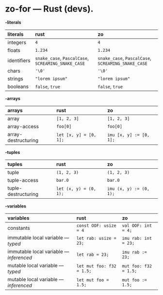 # zo-for — Rust (devs).

**-literals**

| literals    | rust                                               | zo                                                 |
| :---------- | :------------------------------------------------- | :------------------------------------------------- |
| integers    | `4`                                                | `4`                                                |
| floats      | `1.234`                                            | `1.234`                                            |
| identifiers | `snake_case`, `PascalCase`, `SCREAMING_SNAKE_CASE` | `snake_case`, `PascalCase`, `SCREAMING_SNAKE_CASE` |
| chars       | `'\0'`                                             | `'\0'`                                             |
| strings     | `"lorem ipsum"`                                    | `"lorem ipsum"`                                    |
| booleans    | `false`, `true`                                    | `false`, `true`                                    |

**-arrays**

| arrays              | rust                   | zo                      |
| :------------------ | :--------------------- | :---------------------- |
| array               | `[1, 2, 3]`            | `[1, 2, 3]`             |
| array-access        | `foo[0]`               | `foo[0]`                |
| array-destructuring | `let [x, y] = [0, 1];` | `imu [x, y] := [0, 1];` |

**-tuples**

| tuples              | rust                   | zo                      |
| :------------------ | :--------------------- | :---------------------- |
| tuple               | `(1, 2, 3)`            | `(1, 2, 3)`             |
| tuple-access        | `bar.0`                | `bar.0`                 |
| tuple-destructuring | `let (x, y) = (0, 1);` | `imu (x, y) := (0, 1);` |

**-variables**

| variables                               | rust                      | zo                    |
| :-------------------------------------- | :------------------------ | :-------------------- |
| constants                               | `const OOF: usize = 4`    | `val OOF: int = 4;`   |
| immutable local variable — *typed*      | `let rab: usize = 23;`    | `imu rab: int = 23;`  |
| immutable local variable — *inferenced* | `let rab = 23;`           | `imu rab := 23;`      |
| mutable local variable — *typed*        | `let mut foo: f32 = 1.5;` | `mut foo: f32 = 1.5;` |
| mutable local variable — *inferenced*   | `let mut foo = 1.5;`      | `mut foo := 1.5;`     |
